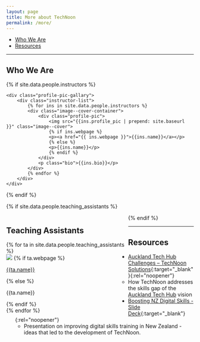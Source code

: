```yaml
---
layout: page
title: More about TechNoon
permalink: /more/
---
```


* [Who We Are](#who-we-are)
* [Resources](#resources)

---

## Who We Are

{% if site.data.people.instructors %}
<div>
    <!-- <h2>Instructors</h2> -->
    <!-- <div class="image--cover-container">
        <img src="{{site.data.people.instructor.profile_pic | prepend: site.baseurl }}" class="image--cover">
        <p>{{site.data.people.instructor.name}}</p>
    </div> -->

    <div class="profile-pic-gallary">
        <div class="instructor-list">
            {% for ins in site.data.people.instructors %}
            <div class="image--cover-container">
                <div class="profile-pic">
                    <img src="{{ins.profile_pic | prepend: site.baseurl }}" class="image--cover">
                    {% if ins.webpage %}
                    <p><a href="{{ ins.webpage }}">{{ins.name}}</a></p>
                    {% else %}
                    <p>{{ins.name}}</p>
                    {% endif %}
                </div>
                <p class="bio">{{ins.bio}}</p>
            </div>
            {% endfor %}
        </div>
    </div>
</div>
{% endif %}

{% if site.data.people.teaching_assistants %}
<div style="width:65%; float: left">
    <div class="profile-pic-gallary ">
        <h2>Teaching Assistants</h2>
        {% for ta in site.data.people.teaching_assistants %}
        <div class="image--cover-container">
            <img src="{{ta.profile_pic | prepend: site.baseurl }}" class="image--cover">
            {% if ta.webpage %}
            <p><a href="{{ ta.webpage }}">{{ta.name}}</a></p>
            {% else %}
            <p>{{ta.name}}</p>
            {% endif %}
        </div>
        {% endfor %}
    </div>
</div>
{% endif  %}

---

## Resources

* [Auckland Tech Hub Challenges – TechNoon Solutions](/static-files/technoon_auckland-tech-hub.pdf){:target="_blank"}{:rel="noopener"}
  * How TechNoon addresses the skills gap of the
    [Auckland Tech Hub](https://aucklandchamber.co.nz/2024/01/25/three-sectors-can-transform-auckland-into-a-global-tech-hub-report/)
    vision
* [Boosting NZ Digital Skills - Slide Deck](/static-files/technoon_boosting-nz-digital-skills.pdf){:target="_blank"}{:rel="noopener"}
  * Presentation on improving digital skills training in New Zealand -
    ideas that led to the development of TechNoon.
